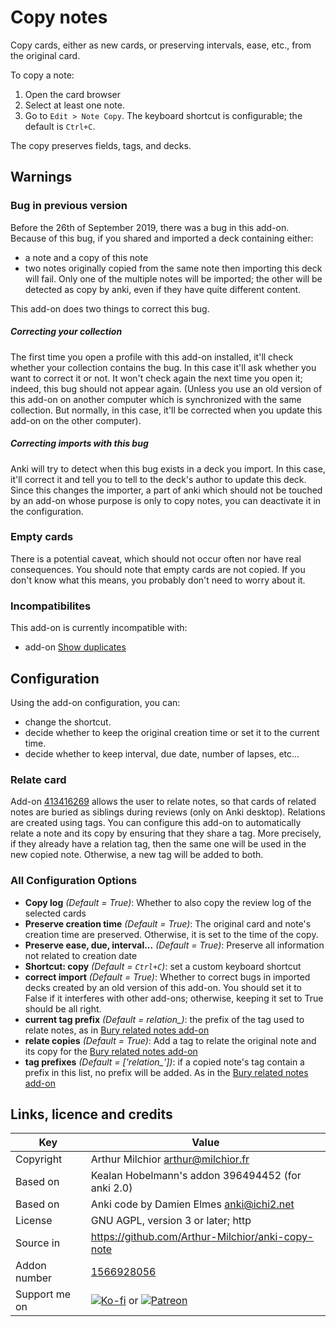 # Copy notes

Copy cards, either as new cards, or preserving
intervals, ease, etc., from the original card.

To copy a note:
1. Open the card browser
2. Select at least one note.
3. Go to `Edit > Note Copy`. 
   The keyboard shortcut is configurable;
   the default is `Ctrl+C`.

The copy preserves fields, tags, and decks.

## Warnings

### Bug in previous version
Before the 26th of September 2019, there was a bug in this
add-on. Because of this bug, if you shared and imported a deck 
containing either:
* a note and a copy of this note
* two notes originally copied from the same note
then importing this deck will fail. Only one of the multiple notes will
be imported; the other will be detected as copy by anki, even if they
have quite different content.

This add-on does two things to correct this bug.
##### Correcting your collection
The first time you open a profile with this add-on installed, it'll
check whether your collection contains the bug. In this case it'll ask
whether you want to correct it or not. It won't check again the next time
you open it; indeed, this bug should not appear again. (Unless you use
an old version of this add-on on another computer which is
synchronized with the same collection. But normally, in this case,
it'll be corrected when you update this add-on on the other computer).

##### Correcting imports with this bug
Anki will try to detect when this bug exists in a deck you import. In
this case, it'll correct it and tell you to tell to the deck's author
to update this deck. Since this changes the importer, a
part of anki which should not be touched by an add-on whose purpose is
only to copy notes, you can deactivate it in the configuration.


### Empty cards
There is a potential caveat, which should not occur often nor have
real consequences. You should note that empty cards are not copied. If
you don't know what this means, you probably don't need to worry about
it.


### Incompatibilites
This add-on is currently incompatible with:
* add-on [Show duplicates](https://ankiweb.net/shared/info/865767531)


## Configuration
Using the add-on configuration, you can:
* change the shortcut.
* decide whether to keep the original creation time or set it to the current time.
* decide whether to keep interval, due date, number of lapses, etc...

### Relate card
Add-on [413416269](https://ankiweb.net/shared/info/413416269) allows the user
to relate notes, so that cards of related notes are buried as siblings
during reviews (only on Anki desktop). Relations are created using tags.
You can configure this add-on to automatically relate a note
and its copy by ensuring that they share a tag. More precisely, if
they already have a relation tag, then the same one will be used in
the new copied note. Otherwise, a new tag will be added to both.

### All Configuration Options
* **Copy log** *(Default = True)*: Whether to also copy the review log of the selected cards
* **Preserve creation time** *(Default = True)*: The original card and note's creation time are preserved. Otherwise, it is set to the time of the copy.
* **Preserve ease, due, interval...** *(Default = True)*: Preserve all information not related to creation date
* **Shortcut: copy** *(Default = `Ctrl+C`)*: set a custom keyboard shortcut
* **correct import** *(Default = True)*: Whether to correct bugs in imported decks created by an old version of this add-on. You should set it to False if it interferes with other add-ons; otherwise, keeping it set to True should be all right.
* **current tag prefix** *(Default = relation_)*: the prefix of the tag used to relate notes, as in [Bury related notes add-on](https://ankiweb.net/shared/info/413416269)
* **relate copies** *(Default = True)*: Add a tag to relate the original note and its copy for the [Bury related notes add-on](https://ankiweb.net/shared/info/413416269)
* **tag prefixes** *(Default = ['relation_'])*: if a copied note's tag contain a prefix in this list, no prefix will be added. As in the [Bury related notes add-on](https://ankiweb.net/shared/info/413416269)

## Links, licence and credits

Key         |Value
------------|-------------------------------------------------------------------
Copyright   |Arthur Milchior <arthur@milchior.fr>
Based on    |Kealan Hobelmann's addon 396494452 (for anki 2.0)
Based on    |Anki code by Damien Elmes <anki@ichi2.net>
License     |GNU AGPL, version 3 or later; http|//www.gnu.org/licenses/agpl.html
Source in   |https://github.com/Arthur-Milchior/anki-copy-note
Addon number| [1566928056](https://ankiweb.net/shared/info/1566928056)
Support me on| [![Ko-fi](https://ko-fi.com/img/Kofi_Logo_Blue.svg)](Ko-fi.com/arthurmilchior) or [![Patreon](http://www.milchior.fr/patreon.png)](https://www.patreon.com/bePatron?u=146206)
